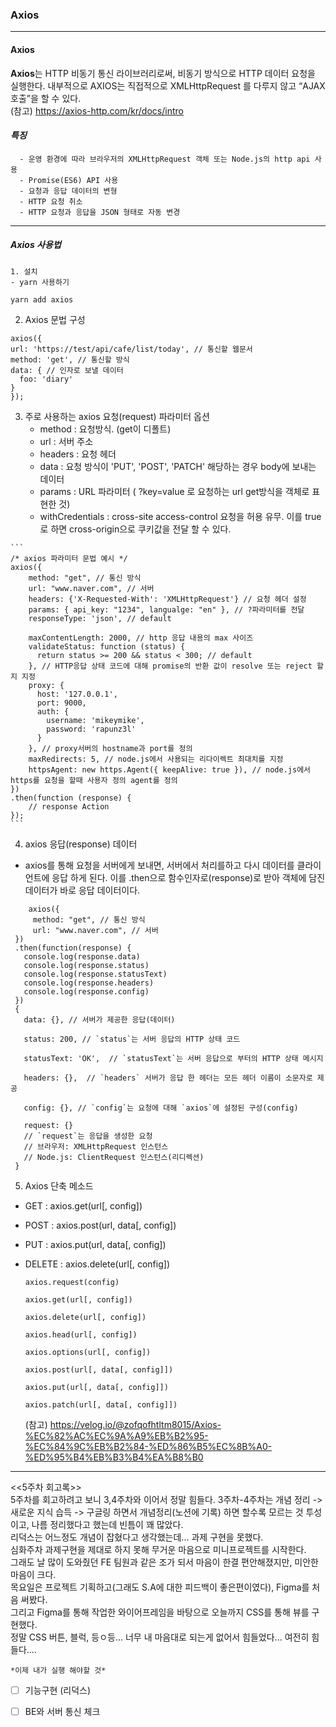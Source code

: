 ### Axios
***

  #### Axios

  **Axios**는 HTTP 비동기 통신 라이브러리로써, 비동기 방식으로 HTTP 데이터 요청을 실행한다. 내부적으로 AXIOS는 직접적으로 XMLHttpRequest 를 다루지 않고 “AJAX 호출”을 할 수 있다.  
    (참고) https://axios-http.com/kr/docs/intro  
    
  #### *특징*
      - 운영 환경에 따라 브라우저의 XMLHttpRequest 객체 또는 Node.js의 http api 사용
      - Promise(ES6) API 사용
      - 요청과 응답 데이터의 변형
      - HTTP 요청 취소
      - HTTP 요청과 응답을 JSON 형태로 자동 변경
***
  ##### Axios 사용법
    1. 설치
    - yarn 사용하기
  ```
  yarn add axios
  ```  
  
  2. Axios 문법 구성
  ```
  axios({
  url: 'https://test/api/cafe/list/today', // 통신할 웹문서
  method: 'get', // 통신할 방식
  data: { // 인자로 보낼 데이터
    foo: 'diary'
  }
  });
  ```
  
  3. 주로 사용하는 axios 요청(request) 파라미터 옵션
      - method : 요청방식. (get이 디폴트)
      - url : 서버 주소
      - headers : 요청 헤더
      - data : 요청 방식이 'PUT', 'POST', 'PATCH' 해당하는 경우 body에 보내는 데이터
      - params : URL 파라미터 ( ?key=value 로 요청하는 url get방식을 객체로 표현한 것)
      - withCredentials : cross-site access-control 요청을 허용 유무. 이를 true로 하면 cross-origin으로 쿠키값을 전달 할 수 있다.  
      
    ```
    /* axios 파라미터 문법 예시 */
    axios({
        method: "get", // 통신 방식
        url: "www.naver.com", // 서버
        headers: {'X-Requested-With': 'XMLHttpRequest'} // 요청 헤더 설정
        params: { api_key: "1234", langualge: "en" }, // ?파라미터를 전달
        responseType: 'json', // default

        maxContentLength: 2000, // http 응답 내용의 max 사이즈
        validateStatus: function (status) {
          return status >= 200 && status < 300; // default
        }, // HTTP응답 상태 코드에 대해 promise의 반환 값이 resolve 또는 reject 할지 지정
        proxy: {
          host: '127.0.0.1',
          port: 9000,
          auth: {
            username: 'mikeymike',
            password: 'rapunz3l'
          }
        }, // proxy서버의 hostname과 port를 정의
        maxRedirects: 5, // node.js에서 사용되는 리다이렉트 최대치를 지정
        httpsAgent: new https.Agent({ keepAlive: true }), // node.js에서 https를 요청을 할때 사용자 정의 agent를 정의
    })
    .then(function (response) {
        // response Action
    });
    ```
    
   4. axios 응답(response) 데이터  
   - axios를 통해 요청을 서버에게 보내면, 서버에서 처리를하고 다시 데이터를 클라이언트에 응답 하게 된다. 이를 .then으로 함수인자로(response)로 받아 객체에 담진 데이터가 바로 응답 데이터이다. 
   ```
       axios({
        method: "get", // 통신 방식
        url: "www.naver.com", // 서버
    })
    .then(function(response) {
      console.log(response.data)
      console.log(response.status)
      console.log(response.statusText)
      console.log(response.headers)
      console.log(response.config)
    })
    {
      data: {}, // 서버가 제공한 응답(데이터)

      status: 200, // `status`는 서버 응답의 HTTP 상태 코드

      statusText: 'OK',  // `statusText`는 서버 응답으로 부터의 HTTP 상태 메시지

      headers: {},  // `headers` 서버가 응답 한 헤더는 모든 헤더 이름이 소문자로 제공

      config: {}, // `config`는 요청에 대해 `axios`에 설정된 구성(config)

      request: {}
      // `request`는 응답을 생성한 요청
      // 브라우저: XMLHttpRequest 인스턴스
      // Node.js: ClientRequest 인스턴스(리디렉션)
    }
   ```  
   
   5. Axios 단축 메소드  
   - GET : axios.get(url[, config])  
   - POST : axios.post(url, data[, config])  
   - PUT : axios.put(url, data[, config])  
   - DELETE : axios.delete(url[, config])  
      ```  
      axios.request(config)

      axios.get(url[, config])

      axios.delete(url[, config])

      axios.head(url[, config])

      axios.options(url[, config])

      axios.post(url[, data[, config]])

      axios.put(url[, data[, config]])

      axios.patch(url[, data[, config]])
      ```  
      
      (참고) https://velog.io/@zofqofhtltm8015/Axios-%EC%82%AC%EC%9A%A9%EB%B2%95-%EC%84%9C%EB%B2%84-%ED%86%B5%EC%8B%A0-%ED%95%B4%EB%B3%B4%EA%B8%B0
***

  <<5주차 회고록>>  
      5주차를 회고하려고 보니 3,4주차와 이어서 정말 힘들다. 3주차-4주차는 개념 정리 -> 새로운 지식 습득 -> 구글링 하면서 개념정리(노션에 기록)
      하면 할수록 모르는 것 투성이고, 나름 정리했다고 했는데 빈틈이 꽤 많았다.  
      리덕스는 어느정도 개념이 잡혔다고 생각했는데... 과제 구현을 못했다.  
      심화주차 과제구현을 제대로 하지 못해 무거운 마음으로 미니프로젝트를 시작한다.  
      그래도 날 많이 도와줬던 FE 팀원과 같은 조가 되서 마음이 한결 편안해졌지만, 미안한 마음이 크다.  
      목요일은 프로젝트 기획하고(그래도 S.A에 대한 피드백이 좋은편이였다), Figma를 처음 써봤다.  
      그리고 Figma를 통해 작업한 와이어프레임을 바탕으로 오늘까지 CSS를 통해 뷰를 구현했다.  
      정말 CSS 버튼, 블럭, 등ㅇ등... 너무 내 마음대로 되는게 없어서 힘들었다... 여전히 힘들다....  
    
    *이제 내가 실행 해야할 것*
 - [ ] 기능구현 (리덕스)
 - [ ] BE와 서버 통신 체크
 

